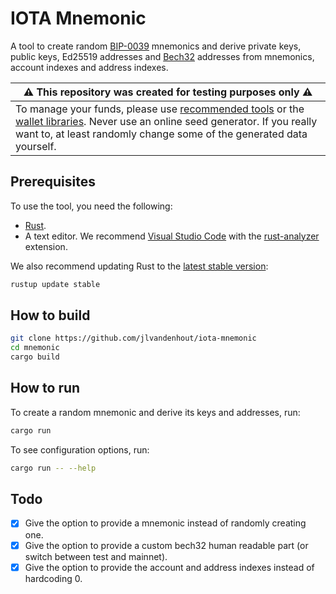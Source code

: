 # IOTA Mnemonic

A tool to create random [BIP-0039](https://github.com/bitcoin/bips/blob/master/bip-0039.mediawiki) mnemonics and derive private keys, public keys, Ed25519 addresses and [Bech32](https://github.com/bitcoin/bips/blob/master/bip-0173.mediawiki) addresses from mnemonics, account indexes and address indexes.

| ⚠️ This repository was created for testing purposes only ⚠️ |
|-------------------------------------------------------------------|
| To manage your funds, please use [recommended tools](https://www.iota.org/get-started/secure-iota) or the [wallet libraries](https://github.com/iotaledger/wallet.rs). Never use an online seed generator. If you really want to, at least randomly change some of the generated data yourself. |

## Prerequisites
To use the tool, you need the following:
- [Rust](https://www.rust-lang.org/tools/install).
- A text editor. We recommend [Visual Studio Code](https://code.visualstudio.com/Download) with the [rust-analyzer](https://marketplace.visualstudio.com/items?itemName=matklad.rust-analyzer) extension.

We also recommend updating Rust to the [latest stable version](https://github.com/rust-lang/rustup.rs#keeping-rust-up-to-date):

```bash
rustup update stable
```

## How to build
```bash
git clone https://github.com/jlvandenhout/iota-mnemonic
cd mnemonic
cargo build
```

## How to run
To create a random mnemonic and derive its keys and addresses, run:
```bash
cargo run
```

To see configuration options, run:
```bash
cargo run -- --help
```


## Todo
- [x] Give the option to provide a mnemonic instead of randomly creating one.
- [x] Give the option to provide a custom bech32 human readable part (or switch between test and mainnet).
- [x] Give the option to provide the account and address indexes instead of hardcoding 0.
